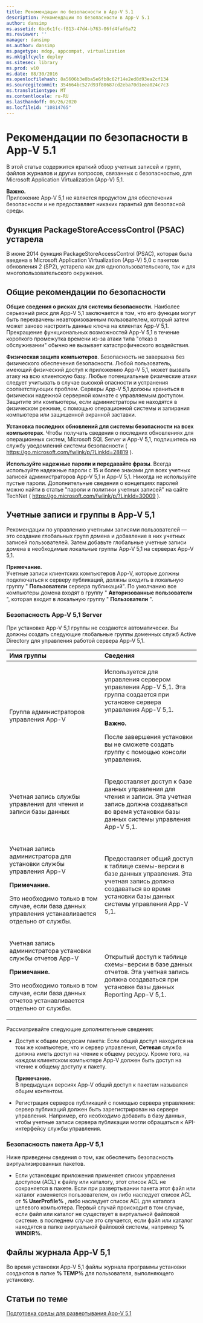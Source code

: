 ```yaml
---
title: Рекомендации по безопасности в App-V 5.1
description: Рекомендации по безопасности в App-V 5.1
author: dansimp
ms.assetid: 6bc6c1fc-f813-47d4-b763-06fd4faf6a72
ms.reviewer: ''
manager: dansimp
ms.author: dansimp
ms.pagetype: mdop, appcompat, virtualization
ms.mktglfcycl: deploy
ms.sitesec: library
ms.prod: w10
ms.date: 08/30/2016
ms.openlocfilehash: 8a5606b3e0ba5e6fb8c62f14e2ed8d93ea2cf134
ms.sourcegitcommit: 354664bc527d93f80687cd2eba70d1eea024c7c3
ms.translationtype: MT
ms.contentlocale: ru-RU
ms.lasthandoff: 06/26/2020
ms.locfileid: "10814765"
---
```

# Рекомендации по безопасности в App-V 5.1


В этой статье содержится краткий обзор учетных записей и групп, файлов журналов и других вопросов, связанных с безопасностью, для Microsoft Application Virtualization (App-V) 5,1.

**Важно.**  
Приложение App-V 5,1 не является продуктом для обеспечения безопасности и не предоставляет никаких гарантий для безопасной среды.



## Функция PackageStoreAccessControl (PSAC) устарела


В июне 2014 функция PackageStoreAccessControl (PSAC), которая была введена в Microsoft Application Virtualization (App-V) 5,0 с пакетом обновления 2 (SP2), устарела как для однопользовательского, так и для многопользовательского окружения.

## Общие рекомендации по безопасности


**Общие сведения о рисках для системы безопасности.** Наиболее серьезный риск для App-V 5,1 заключается в том, что его функции могут быть перехвачены неавторизованным пользователем, который затем может заново настроить данные ключа на клиентах App-V 5,1. Прекращение функциональных возможностей App-V 5,1 в течение короткого промежутка времени из-за атаки типа "отказ в обслуживании" обычно не вызывает катастрофического воздействия.

**Физическая защита компьютеров**. Безопасность не завершена без физического обеспечения безопасности. Любой пользователь, имеющий физический доступ к приложению App-V 5,1, может вызвать атаку на всю клиентскую базу. Любые потенциальные физические атаки следует учитывать в случае высокой опасности и устранения соответствующих проблем. Серверы App-V 5,1 должны храниться в физически надежной серверной комнате с управляемым доступом. Защитите эти компьютеры, если администраторы не находятся в физическом режиме, с помощью операционной системы и запирания компьютера или защищенной экранной заставки.

**Установка последних обновлений для системы безопасности на всех компьютерах**. Чтобы получать сведения о последних обновлениях для операционных систем, Microsoft SQL Server и App-V 5,1, подпишитесь на службу уведомлений системы безопасности ( <https://go.microsoft.com/fwlink/p/?LinkId=28819> ).

**Используйте надежные пароли и передавайте фразы**. Всегда используйте надежные пароли с 15 и более знаками для всех учетных записей администраторов App-V 5,1 и App-V 5,1. Никогда не используйте пустые пароли. Дополнительные сведения о концепциях паролей можно найти в статье "пароли и политики учетных записей" на сайте TechNet ( <https://go.microsoft.com/fwlink/p/?LinkId=30009> ).

## Учетные записи и группы в App-V 5,1


Рекомендации по управлению учетными записями пользователей — это создание глобальных групп домена и добавление в них учетных записей пользователей. Затем добавьте глобальные учетные записи домена в необходимые локальные группы App-V 5,1 на серверах App-V 5,1.

**Примечание.**  
Учетные записи клиентских компьютеров App-V, которые должны подключаться к серверу публикаций, должны входить в локальную группу " **Пользователи** сервера публикаций". По умолчанию все компьютеры домена входят в группу " **Авторизованные пользователи** ", которая входит в локальную группу " **Пользователи** ".



### <a href="" id="-------------app-v-5-1-server-security"></a> Безопасность App-V 5,1 Server

При установке App-V 5,1 группы не создаются автоматически. Вы должны создать следующие глобальные группы доменных служб Active Directory для управления работой сервера App-V 5,1.

<table>
<colgroup>
<col width="50%" />
<col width="50%" />
</colgroup>
<thead>
<tr class="header">
<th align="left">Имя группы</th>
<th align="left">Сведения</th>
</tr>
</thead>
<tbody>
<tr class="odd">
<td align="left"><p>Группа администраторов управления App-V</p></td>
<td align="left"><p>Используется для управления сервером управления App-V 5,1. Эта группа создается при установке сервера управления App-V 5,1.</p>
<div class="alert">
<strong>Важно.</strong><br/><p>После завершения установки вы не сможете создать группу с помощью консоли управления.</p>
</div>
<div>

</div></td>
</tr>
<tr class="even">
<td align="left"><p>Учетная запись службы управления для чтения и записи базы данных</p></td>
<td align="left"><p>Предоставляет доступ к базе данных управления для чтения и записи. Эта учетная запись должна создаваться во время установки базы данных системы управления App-V 5,1.</p></td>
</tr>
<tr class="odd">
<td align="left"><p>Учетная запись администратора для установки службы управления App-V</p>
<div class="alert">
<strong>Примечание.</strong><br/><p>Это необходимо только в том случае, если база данных управления устанавливается отдельно от службы.</p>
</div>
<div>

</div></td>
<td align="left"><p>Предоставляет общий доступ к таблице схемы-версии в базе данных управления. Эта учетная запись должна создаваться во время установки базы данных системы управления App-V 5,1.</p></td>
</tr>
<tr class="even">
<td align="left"><p>Учетная запись администратора установки службы отчетов App-V</p>
<div class="alert">
<strong>Примечание.</strong><br/><p>Это необходимо только в том случае, если база данных отчетов устанавливается отдельно от службы.</p>
</div>
<div>

</div></td>
<td align="left"><p>Открытый доступ к таблице схемы-версии в базе данных отчетов. Эта учетная запись должна создаваться при установке базы данных Reporting App-V 5,1.</p></td>
</tr>
</tbody>
</table>



Рассматривайте следующие дополнительные сведения:

-   Доступ к общим ресурсам пакета: Если общий доступ находится на том же компьютере, что и сервер управления, **Сетевая** служба должна иметь доступ на чтение к общему ресурсу. Кроме того, на каждом клиентском компьютере App-V должен быть доступ на чтение к общему доступу к пакету.

    **Примечание.**  
    В предыдущих версиях App-V общий доступ к пакетам назывался общим контентом.



-   Регистрация серверов публикаций с помощью сервера управления: сервер публикаций должен быть зарегистрирован на сервере управления. Например, его необходимо добавить в базу данных, чтобы учетные записи сервера публикации могли обращаться к API-интерфейсу службы управления.

### <a href="" id="-------------app-v-5-1-package-security"></a> Безопасность пакета App-V 5,1

Ниже приведены сведения о том, как обеспечить безопасность виртуализированных пакетов.

-   Если установщик приложения применяет список управления доступом (ACL) к файлу или каталогу, этот список ACL не сохраняется в пакете. Если при развертывании пакета этот файл или каталог изменяется пользователем, он либо наследует список ACL от **% UserProfile%** , либо наследует список ACL для каталога целевого компьютера. Первый случай происходит в том случае, если файл или каталог не существует в виртуальной файловой системе. в последнем случае это случается, если файл или каталог находятся в папке виртуальной файловой системы, например **% WINDIR%**.

## <a href="" id="---------app-v-5-1-log-files"></a> Файлы журнала App-V 5,1


Во время установки App-V 5,1 файлы журнала программы установки создаются в папке **% TEMP%** для пользователя, выполняющего установку.






## Статьи по теме


[Подготовка среды для развертывания App-V 5.1](preparing-your-environment-for-app-v-51.md)









